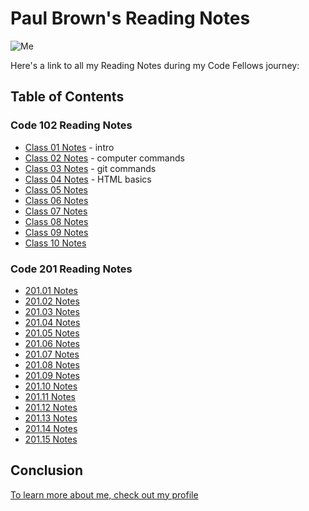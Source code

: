 # Paul Brown's Reading Notes

![Me](https://i.ibb.co/qdBy02y/moi.jpg)

Here's a link to all my Reading Notes during my Code Fellows journey:

## Table of Contents

### Code 102 Reading Notes
* [Class 01 Notes](./102/class-01.md) - intro
* [Class 02 Notes](./102/class-02.md) - computer commands
* [Class 03 Notes](./102/class-03.md) - git commands
* [Class 04 Notes](102/class-04.md) - HTML basics
* [Class 05 Notes](102/class-05.md)
* [Class 06 Notes](102/class-06.md)
* [Class 07 Notes](102/class-07.md)
* [Class 08 Notes](102/class-08.md)
* [Class 09 Notes](102/class-09.md)
* [Class 10 Notes](102/class-10.md)


### Code 201 Reading Notes
* [201.01 Notes](201/201-class01.md)
* [201.02 Notes](201/201-class02.md)
* [201.03 Notes](201/201-class03.md)
* [201.04 Notes](201/201-class04.md)
* [201.05 Notes](201/201-class05.md)
* [201.06 Notes](201/201-class06.md)
* [201.07 Notes](201/201-class07.md)
* [201.08 Notes](201/201-class08.md)
* [201.09 Notes](201/201-class09.md)
* [201.10 Notes](201/201-class10.md)
* [201.11 Notes](201/201-class11.md)
* [201.12 Notes](201/201-class12.md)
* [201.13 Notes](201/201-class13.md)
* [201.14 Notes](201/201-class14.md)
* [201.15 Notes](201/201-class15.md)



## Conclusion

[To learn more about me, check out my profile](https://github.com/0xQuasark)
